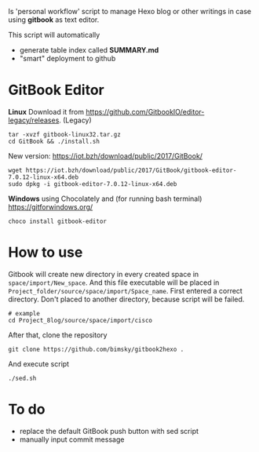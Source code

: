 Is 'personal workflow' script to manage Hexo blog or other writings in case using **gitbook** as text editor.

This script will automatically
- generate table index called **SUMMARY.md**
- "smart" deployment to github

# GitBook Editor
**Linux** Download it from https://github.com/GitbookIO/editor-legacy/releases. (Legacy)
```
tar -xvzf gitbook-linux32.tar.gz
cd GitBook && ./install.sh
```

New version: https://iot.bzh/download/public/2017/GitBook/
```
wget https://iot.bzh/download/public/2017/GitBook/gitbook-editor-7.0.12-linux-x64.deb
sudo dpkg -i gitbook-editor-7.0.12-linux-x64.deb
```

**Windows** using Chocolately and (for running bash terminal) https://gitforwindows.org/
```
choco install gitbook-editor
```

# How to use
Gitbook will create new directory in every created space in ```space/import/New_space```. And this file executable will be placed in ```Project_folder/source/space/import/Space_name```. First entered a correct directory. Don't placed to another directory, because script will be failed. 

```
# example
cd Project_8log/source/space/import/cisco
```

After that, clone the repository
```
git clone https://github.com/bimsky/gitbook2hexo .
```

And execute script
```
./sed.sh
```

# To do
- replace the default GitBook push button with sed script
- manually input commit message
